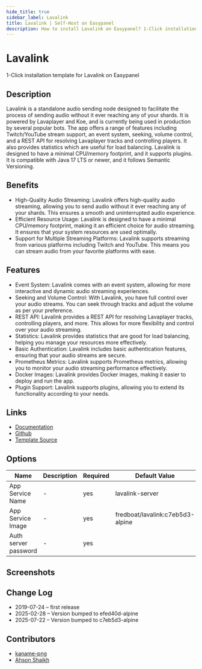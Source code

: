 ```yaml
---
hide_title: true
sidebar_label: Lavalink
title: Lavalink | Self-Host on Easypanel
description: How to install Lavalink on Easypanel? 1-Click installation template for Lavalink on Easypanel
---
```


<!-- generated -->

# Lavalink

1-Click installation template for Lavalink on Easypanel

## Description

Lavalink is a standalone audio sending node designed to facilitate the process of sending audio without it ever reaching any of your shards. It is powered by Lavaplayer and Koe, and is currently being used in production by several popular bots. The app offers a range of features including Twitch/YouTube stream support, an event system, seeking, volume control, and a REST API for resolving Lavaplayer tracks and controlling players. It also provides statistics which are useful for load balancing. Lavalink is designed to have a minimal CPU/memory footprint, and it supports plugins. It is compatible with Java 17 LTS or newer, and it follows Semantic Versioning.

## Benefits

- High-Quality Audio Streaming: Lavalink offers high-quality audio streaming, allowing you to send audio without it ever reaching any of your shards. This ensures a smooth and uninterrupted audio experience.
- Efficient Resource Usage: Lavalink is designed to have a minimal CPU/memory footprint, making it an efficient choice for audio streaming. It ensures that your system resources are used optimally.
- Support for Multiple Streaming Platforms: Lavalink supports streaming from various platforms including Twitch and YouTube. This means you can stream audio from your favorite platforms with ease.

## Features

- Event System: Lavalink comes with an event system, allowing for more interactive and dynamic audio streaming experiences.
- Seeking and Volume Control: With Lavalink, you have full control over your audio streams. You can seek through tracks and adjust the volume as per your preference.
- REST API: Lavalink provides a REST API for resolving Lavaplayer tracks, controlling players, and more. This allows for more flexibility and control over your audio streaming.
- Statistics: Lavalink provides statistics that are good for load balancing, helping you manage your resources more effectively.
- Basic Authentication: Lavalink includes basic authentication features, ensuring that your audio streams are secure.
- Prometheus Metrics: Lavalink supports Prometheus metrics, allowing you to monitor your audio streaming performance effectively.
- Docker Images: Lavalink provides Docker images, making it easier to deploy and run the app.
- Plugin Support: Lavalink supports plugins, allowing you to extend its functionality according to your needs.

## Links

- [Documentation](https://github.com/freyacodes/Lavalink/blob/master/README.md)
- [Github](https://github.com/freyacodes/Lavalink)
- [Template Source](https://github.com/easypanel-io/templates/tree/main/templates/lavalink)

## Options

Name | Description | Required | Default Value
-|-|-|-
App Service Name | - | yes | lavalink-server
App Service Image | - | yes | fredboat/lavalink:c7eb5d3-alpine
Auth server password | - | yes | 

## Screenshots


## Change Log

- 2019-07-24 – first release
- 2025-02-28 – Version bumped to efed40d-alpine
- 2025-07-22 – Version bumped to c7eb5d3-alpine

## Contributors

- [kaname-png](https://github.com/kaname-png)
- [Ahson Shaikh](https://github.com/Ahson-Shaikh)
